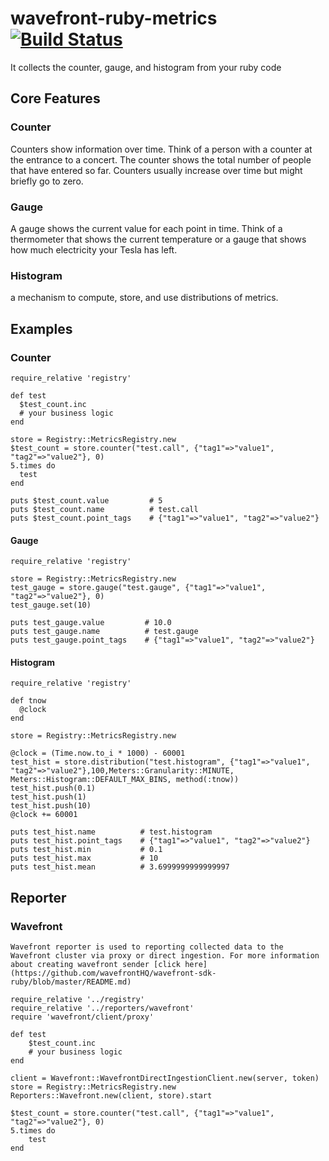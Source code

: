 # wavefront-ruby-metrics [![Build Status](https://travis-ci.com/wavefrontHQ/wavefront-ruby-metrics.svg?branch=master)](https://travis-ci.com/wavefrontHQ/wavefront-ruby-metrics)

It collects the counter, gauge, and histogram from your ruby code

## Core Features
### Counter
Counters show information over time. Think of a person with a counter at the entrance to a concert. The counter shows the total number of people that have entered so far. Counters usually increase over time but might briefly go to zero.
### Gauge
A gauge shows the current value for each point in time. Think of a thermometer that shows the current temperature or a gauge that shows how much electricity your Tesla has left.

### Histogram
a mechanism to compute, store, and use distributions of metrics.

## Examples
### Counter
    require_relative 'registry'
    
    def test
      $test_count.inc
      # your business logic
    end

    store = Registry::MetricsRegistry.new
    $test_count = store.counter("test.call", {"tag1"=>"value1", "tag2"=>"value2"}, 0)
    5.times do
      test
    end

    puts $test_count.value         # 5
    puts $test_count.name          # test.call
    puts $test_count.point_tags    # {"tag1"=>"value1", "tag2"=>"value2"}
        
#### Gauge
    require_relative 'registry'
    
    store = Registry::MetricsRegistry.new
    test_gauge = store.gauge("test.gauge", {"tag1"=>"value1", "tag2"=>"value2"}, 0)
    test_gauge.set(10)
    
    puts test_gauge.value         # 10.0
    puts test_gauge.name          # test.gauge
    puts test_gauge.point_tags    # {"tag1"=>"value1", "tag2"=>"value2"}
    
#### Histogram
    require_relative 'registry'
    
    def tnow
      @clock
    end
    
    store = Registry::MetricsRegistry.new
    
    @clock = (Time.now.to_i * 1000) - 60001
    test_hist = store.distribution("test.histogram", {"tag1"=>"value1", "tag2"=>"value2"},100,Meters::Granularity::MINUTE, Meters::Histogram::DEFAULT_MAX_BINS, method(:tnow))
    test_hist.push(0.1)
    test_hist.push(1)
    test_hist.push(10)
    @clock += 60001
    
    puts test_hist.name          # test.histogram
    puts test_hist.point_tags    # {"tag1"=>"value1", "tag2"=>"value2"}
    puts test_hist.min           # 0.1
    puts test_hist.max           # 10
    puts test_hist.mean          # 3.6999999999999997
    
## Reporter
### Wavefront
    Wavefront reporter is used to reporting collected data to the Wavefront cluster via proxy or direct ingestion. For more information about creating wavefront sender [click here](https://github.com/wavefrontHQ/wavefront-sdk-ruby/blob/master/README.md)
    
    require_relative '../registry'
    require_relative '../reporters/wavefront'
    require 'wavefront/client/proxy'
    
    def test
        $test_count.inc
        # your business logic
    end

    client = Wavefront::WavefrontDirectIngestionClient.new(server, token)
    store = Registry::MetricsRegistry.new
    Reporters::Wavefront.new(client, store).start
    
    $test_count = store.counter("test.call", {"tag1"=>"value1", "tag2"=>"value2"}, 0)
    5.times do
        test
    end
    
